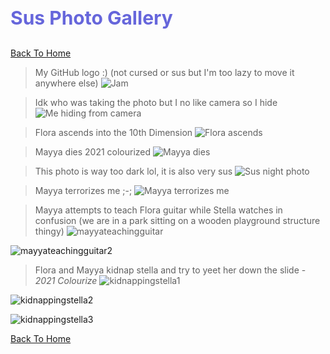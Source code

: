 <h1 style="font-size:30px;"><p style="color:#6666db;">Sus Photo Gallery</p></h1>

[Back To Home](/index.md)

>My GitHub logo :) (not cursed or sus but I'm too lazy to move it anywhere else)
![Jam](https://jqiao6835.github.io/Qiaowo.github.io/images/jam%20fluffly%20black%20cape%20(2).png)

>Idk who was taking the photo but I no like camera so I hide
![Me hiding from camera](/githubimages/I_hide.jpg)

>Flora ascends into the 10th Dimension
![Flora ascends](/githubimages/Flora_ascends.jpg)

>Mayya dies 2021 colourized
![Mayya dies](/githubimages/mayyas_ded.jpg)

>This photo is way too dark lol, it is also very sus
![Sus night photo](/githubimages/nightphotosus.jpg)

>Mayya terrorizes me ;-;
![Mayya terrorizes me](/githubimages/mayyaterrorizesme.jpg)

>Mayya attempts to teach Flora guitar while Stella watches in confusion (we are in a park sitting on a wooden playground structure thingy)
![mayyateachingguitar](/githubimages/mayyateachingguitar.jpg)

![mayyateachingguitar2](/githubimages/mayyateachingguitar2.jpg)

>Flora and Mayya kidnap stella and try to yeet her down the slide - *2021 Colourize*
![kidnappingstella1](/githubimages/kidnappingstella1.jpg)

![kidnappingstella2](/githubimages/kidnappingstella2.jpg)

![kidnappingstella3](/githubimages/kidnappingstella3.jpg)

[Back To Home](/index.md)